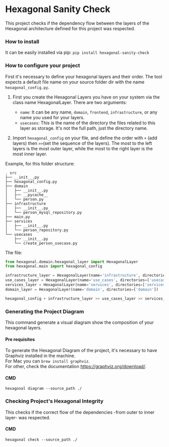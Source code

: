 # Hexagonal Sanity Check

This project checks if the dependency flow between the layers of the Hexagonal architecture defined 
for this project was respected.

### How to install

It can be easily installed via pip: `pip install hexagonal-sanity-check`

### How to configure your project

First it's necessary to define your hexagonal layers and their order.
The tool expects a default file name on your source folder dir with the name `hexagonal_config.py`.

1. First you create the Hexagonal Layers you have on your system via the class name HexagonalLayer.
There are two arguments: 
   - `name`: It can be any name, `domain`, `frontend`, `infrastructure`, or any name you used for your layers.
   - `usecases`: This is the name of the directory the files related to this layer as storage. It's not the full path, 
just the directory name.

2. Import `hexagonal_config` on your file, and define the order with `+` (add layers)
then `>>`(set the sequence of the layers). The most to the left layers is the most outer layer, while
the most to the right layer is the most inner layer.

Example, for this folder structure:
```
. src
├── __init__.py
├── hexagonal_config.py
├── domain
│   ├── __init__.py
│   ├── __pycache__
│   └── person.py
├── infrastructure
│   ├── __init__.py
│   └── person_mysql_repository.py
├── main.py
├── services
│   ├── __init__.py
│   └── person_repository.py
└── usecases
    ├── __init__.py
    └── create_person_usecase.py
```
The file:
```python
from hexagonal.domain.hexagonal_layer import HexagonalLayer
from hexagonal.main import hexagonal_config

infrastructure_layer = HexagonalLayer(name='infrastructure', directories=['infrastructure'])
use_cases_layer = HexagonalLayer(name='use_cases', directories=['usecases'])
services_layer = HexagonalLayer(name='services', directories=['services'])
domain_layer = HexagonalLayer(name='domain', directories=['domain'])

hexagonal_config + infrastructure_layer >> use_cases_layer >> services_layer >> domain_layer
```


### Generating the Project Diagram
This command generate a visual diagram show the composition of your hexagonal layers.

#### Pre requisites
To generate the Hexagonal Diagram of the project, it's necessary to have Graphviz installed in the machine.  
For Mac you can ``brew install graphviz``.  
For other, check the documentation https://graphviz.org/download/. 

#### CMD
`hexagonal diagram --source_path ./` 

### Checking Project's Hexagonal Integrity 
This checks if the correct flow of the dependencies -from outer to inner layer- was respected.

#### CMD
`hexagonal check --source_path ./`

